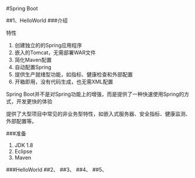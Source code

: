 #Spring Boot

##1、HelloWorld
###介绍

特性

1. 创建独立的的Spring应用程序
2. 嵌入的Tomcat，无需部署WAR文件
3. 简化Maven配置
4. 自动配置Spring 
5. 提供生产就绪型功能，如指标、健康检查和外部配置
6. 开箱即用，没有代码生成，也无需XML配置

Spring Boot并不是对Spring功能上的增强，而是提供了一种快速使用Spring的方式，开发更快的体验

提供了大型项目中常见的非业务型特性，如嵌入式服务器、安全指标、健康监测、外部配置等。

###准备

1. JDK 1.8
2. Eclipse
3. Maven

###HelloWorld
##2、
##3、
##4、
##5、

